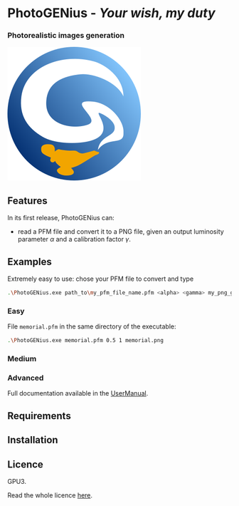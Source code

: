 # PhotoGENius - _Your wish, my duty_
### Photorealistic images generation

![](logoPGEN.png) 

<!-- add here a funny but explanatory image, maybe one of a genius! -->

## Features

In its first release, PhotoGENius can:
- read a PFM file and convert it to a PNG file, given an output luminosity parameter $\alpha$ and a calibration factor $\gamma$.

## Examples
Extremely easy to use: chose your PFM file to convert and type
```bash
.\PhotoGENius.exe path_to\my_pfm_file_name.pfm <alpha> <gamma> my_png_gile_name.png
```
### Easy
File `memorial.pfm` in the same directory of the executable:
```bash
.\PhotoGENius.exe memorial.pfm 0.5 1 memorial.png
```

### Medium
### Advanced

Full documentation available in the [UserManual](UserManual).

## Requirements

## Installation

## Licence
GPU3.

Read the whole licence [here](LICENCE).
